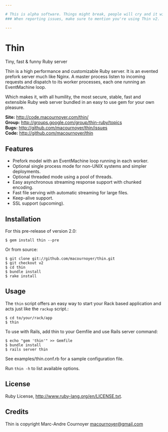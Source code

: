 ```yaml
---

# This is alpha software. Things might break, people will cry and it will be your fault.
### When reporting issues, make sure to mention you're using Thin v2.

---
```


# Thin
Tiny, fast & funny Ruby server

Thin is a high performance and customizable Ruby server. It is an evented prefork server much like Nginx. A master process listen to incoming requests and dispatch to its worker processes, each one running an EventMachine loop.

Which makes it, with all humility, the most secure, stable, fast and extensible Ruby web server bundled in an easy to use gem for your own pleasure.

**Site:**  http://code.macournoyer.com/thin/  
**Group:** http://groups.google.com/group/thin-ruby/topics  
**Bugs:**  http://github.com/macournoyer/thin/issues  
**Code:**  http://github.com/macournoyer/thin  

## Features

 * Prefork model with an EventMachine loop running in each worker.
 * Optional single process mode for non-UNIX systems and simpler deployments.
 * Optional threaded mode using a pool of threads.
 * Easy asynchronous streaming response support with chunked encoding.
 * Fast file serving with automatic streaming for large files.
 * Keep-alive support.
 * SSL support (upcoming).

## Installation
For this pre-release of version 2.0:

    $ gem install thin --pre

Or from source:

    $ git clone git://github.com/macournoyer/thin.git
    $ git checkout v2
    $ cd thin
    $ bundle install
    $ rake install

## Usage
The `thin` script offers an easy way to start your Rack based application and acts just like
the `rackup` script.:

    $ cd to/your/rack/app
    $ thin

To use with Rails, add thin to your Gemfile and use Rails server command:

    $ echo "gem 'thin'" >> Gemfile
    $ bundle install
    $ rails server thin

See examples/thin.conf.rb for a sample configuration file.

Run `thin -h` to list available options.

## License
Ruby License, http://www.ruby-lang.org/en/LICENSE.txt.

## Credits
Thin is copyright Marc-Andre Cournoyer <macournoyer@gmail.com>
